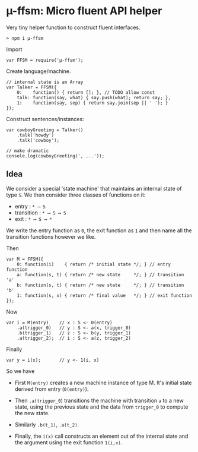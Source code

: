 # µ-ffsm: Micro fluent API helper

Very tiny helper function to construct fluent interfaces.

	> npm i µ-ffsm
	
Import

	var FFSM = require('µ-ffsm');

Create language/machine.	

	// internal state is an Array
	var Talker = FFSM({
		0:    function() { return []; }, // TODO allow const
		talk: function(say, what) { say.push(what); return say; },
		1:    function(say, sep) { return say.join(sep || ' '); }
	});
	
Construct sentences/instances:

	var cowboyGreeting = Talker()
		.talk('howdy')
		.talk('cowboy');
	
	// make dramatic
	console.log(cowboyGreeting(', ...'));
	

## Idea

We consider a special 'state machine' that maintains an internal
state of type `S`. We then consider three classes of
functions on it:

- entry : `* ⟶ S`
- transition : `* ⟶ S ⟶ S`
- exit : `* ⟶ S ⟶ *`

We write the entry function as `0`, the exit function as `1` and then
name all the transition functions however we like. 

Then

	var M = FFSM({
		0: function(i)    { return /* initial state */; } // entry function
		a: function(s, t) { return /* new state     */; } // transition 'a'
		b: function(s, t) { return /* new state     */; } // transition 'b'
		1: function(s, x) { return /* final value   */; } // exit function
	});

Now

	var i = M(entry)	// x : S <- 0(entry)
		.a(trigger_0)	// y : S <- a(x, trigger_0)
		.b(trigger_1)	// z : S <- b(y, trigger_1)
		.a(trigger_2);  // i : S <- a(z, trigger_2)

Finally

	var y = i(x);		// y <- 1(i, x)


So we have

- First `M(entry)` creates a new machine instance of type M.
  It's initial state derived from entry (`0(entry)`).

- Then `.a(trigger_0`) transitions the machine with transition `a` to a new
  state, using the previous state and the data from `trigger_0` to
  compute the new state.

- Similarly `.b(t_1)`, `.a(t_2)`.

- Finally, the `i(x)` call constructs an element out of
  the internal state and the argument using the exit function `1(i,x)`.
